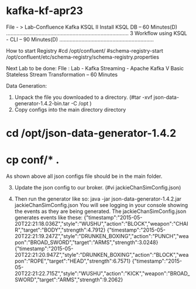 # kafka-kf-apr23

File - > Lab-Confluence Kafka KSQL II
Install KSQL DB – 60 Minutes(D) ................................................................................... 3
Workflow using KSQL - CLI – 90 Minutes(D) ................................................................

How to start Registry
#cd /opt/confluent/
#schema-registry-start /opt/confluent/etc/schema-registry/schema-registry.properties

Next Lab  to be done:
FIle : Lab - Kafka Streaming - Apache Kafka V
Basic Stateless Stream Transformation – 60 Minutes

Data Generation:
1.	Unpack the file you downloaded to a directory. 
 (#tar -xvf json-data-generator-1.4.2-bin.tar -C /opt )
2.	Copy configs into the main directory directory
# cd /opt/json-data-generator-1.4.2
# cp conf/* .
 
As shown above all json configs file should be in the main folder.

3.	Update the json config to our broker. (#vi jackieChanSimConfig.json)
 
4.	Then run the generator like so:
         java -jar json-data-generator-1.4.2.jar jackieChanSimConfig.json
You will see logging in your console showing the events as they are being generated.  The jackieChanSimConfig.json generates events like these:
	{"timestamp":"2015-05-20T22:21:18.036Z","style":"WUSHU","action":"BLOCK","weapon":"CHAIR","target":"BODY","strength":4.7912}
	{"timestamp":"2015-05-20T22:21:19.247Z","style":"DRUNKEN_BOXING","action":"PUNCH","weapon":"BROAD_SWORD","target":"ARMS","strength":3.0248}
	{"timestamp":"2015-05-20T22:21:20.947Z","style":"DRUNKEN_BOXING","action":"BLOCK","weapon":"ROPE","target":"HEAD","strength":6.7571}
	{"timestamp":"2015-05-20T22:21:22.715Z","style":"WUSHU","action":"KICK","weapon":"BROAD_SWORD","target":"ARMS","strength":9.2062}

